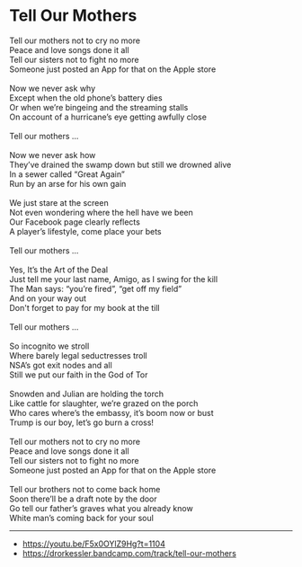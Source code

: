 # Tell Our Mothers

Tell our mothers not to cry no more\
Peace and love songs done it all\
Tell our sisters not to fight no more\
Someone just posted an App for that on the Apple store\
\
Now we never ask why\
Except when the old phone’s battery dies\
Or when we’re bingeing and the streaming stalls\
On account of a hurricane’s eye getting awfully close\
\
Tell our mothers  ...\
\
Now we never ask how\
They’ve drained the swamp down but still we drowned alive\
In a sewer called “Great Again”\
Run by an arse for his own gain\
\
We just stare at the screen\
Not even wondering where the hell have we been\
Our Facebook page clearly reflects\
A player’s lifestyle, come place your bets\
\
Tell our mothers ...\
\
Yes, It’s the Art of the Deal\
Just tell me your last name, Amigo, as I swing for the kill\
The Man says: “you’re fired”, “get off my field”\
And on your way out\
Don't forget to pay for my book at the till\
\
Tell our mothers ...\
\
So incognito we stroll\
Where barely legal seductresses troll\
NSA’s got exit nodes and all\
Still we put our faith in the God of Tor\
\
Snowden and Julian are holding the torch\
Like cattle for slaughter, we’re grazed on the porch\
Who cares where’s the embassy, it’s boom now or bust\
Trump is our boy, let’s go burn a cross!\
\
Tell our mothers not to cry no more\
Peace and love songs done it all\
Tell our sisters not to fight no more\
Someone just posted an App for that on the Apple store\
\
Tell our brothers not to come back home\
Soon there’ll be a draft note by the door\
Go tell our father’s graves what you already know\
White man’s coming back for your soul

---
- https://youtu.be/F5x0OYlZ9Hg?t=1104
- https://drorkessler.bandcamp.com/track/tell-our-mothers
